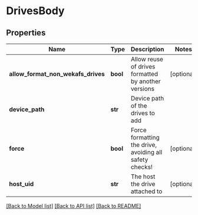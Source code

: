 # DrivesBody

## Properties
Name | Type | Description | Notes
------------ | ------------- | ------------- | -------------
**allow_format_non_wekafs_drives** | **bool** | Allow reuse of drives formatted by another versions | [optional] 
**device_path** | **str** | Device path of the drives to add | 
**force** | **bool** | Force formatting the drive, avoiding all safety checks! | [optional] 
**host_uid** | **str** | The host the drive attached to | [optional] 

[[Back to Model list]](../README.md#documentation-for-models) [[Back to API list]](../README.md#documentation-for-api-endpoints) [[Back to README]](../README.md)

